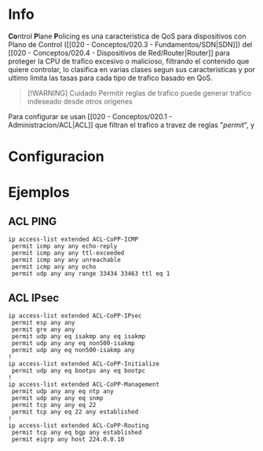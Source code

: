 # Info
**Co**ntrol **P**lane **P**olicing es una caracteristica de QoS para dispositivos con Plano de Control ([[020 - Conceptos/020.3 - Fundamentos/SDN|SDN]]) del [[020 - Conceptos/020.4 - Dispositivos de Red/Router|Router]] para proteger la CPU de trafico excesivo o malicioso, filtrando el contenido que quiere controlar, lo clasifica en varias clases segun sus caracteristicas y por ultimo limita las tasas para cada tipo de trafico basado en QoS.

> [!WARNING] Cuidado
> Permitir reglas de trafico puede generar trafico indeseado desde otros origenes

Para configurar se usan [[020 - Conceptos/020.1 - Administracion/ACL|ACL]] que filtran el trafico a travez de reglas "*permit*", y 
# Configuracion




# Ejemplos
## ACL PING
```
ip access-list extended ACL-CoPP-ICMP
 permit icmp any any echo-reply
 permit icmp any any ttl-exceeded
 permit icmp any any unreachable
 permit icmp any any echo
 permit udp any any range 33434 33463 ttl eq 1
```
## ACL IPsec
```
ip access-list extended ACL-CoPP-IPsec
 permit esp any any
 permit gre any any
 permit udp any eq isakmp any eq isakmp
 permit udp any any eq non500-isakmp
 permit udp any eq non500-isakmp any
!
ip access-list extended ACL-CoPP-Initialize
 permit udp any eq bootps any eq bootpc
!
ip access-list extended ACL-CoPP-Management
 permit udp any any eq ntp any
 permit udp any any eq snmp
 permit tcp any any eq 22
 permit tcp any eq 22 any established
!
ip access-list extended ACL-CoPP-Routing
 permit tcp any eq bgp any established
 permit eigrp any host 224.0.0.10
```